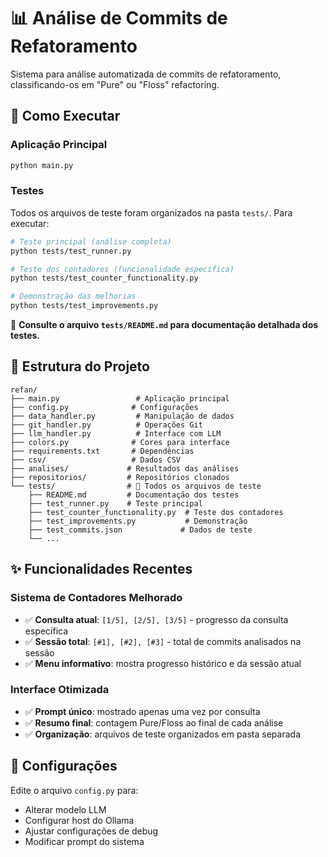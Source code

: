 # 📊 Análise de Commits de Refatoramento

Sistema para análise automatizada de commits de refatoramento, classificando-os em "Pure" ou "Floss" refactoring.

## 🚀 Como Executar

### Aplicação Principal
```bash
python main.py
```

### Testes
Todos os arquivos de teste foram organizados na pasta `tests/`. Para executar:

```bash
# Teste principal (análise completa)
python tests/test_runner.py

# Teste dos contadores (funcionalidade específica)
python tests/test_counter_functionality.py

# Demonstração das melhorias
python tests/test_improvements.py
```

📝 **Consulte o arquivo `tests/README.md` para documentação detalhada dos testes.**

## 📁 Estrutura do Projeto

```
refan/
├── main.py                 # Aplicação principal
├── config.py              # Configurações
├── data_handler.py         # Manipulação de dados
├── git_handler.py          # Operações Git
├── llm_handler.py          # Interface com LLM
├── colors.py              # Cores para interface
├── requirements.txt       # Dependências
├── csv/                   # Dados CSV
├── analises/             # Resultados das análises
├── repositorios/         # Repositórios clonados
└── tests/                # 🧪 Todos os arquivos de teste
    ├── README.md         # Documentação dos testes
    ├── test_runner.py    # Teste principal
    ├── test_counter_functionality.py  # Teste dos contadores
    ├── test_improvements.py           # Demonstração
    ├── test_commits.json             # Dados de teste
    └── ...
```

## ✨ Funcionalidades Recentes

### Sistema de Contadores Melhorado
- ✅ **Consulta atual**: `[1/5], [2/5], [3/5]` - progresso da consulta específica
- ✅ **Sessão total**: `[#1], [#2], [#3]` - total de commits analisados na sessão
- ✅ **Menu informativo**: mostra progresso histórico e da sessão atual

### Interface Otimizada
- ✅ **Prompt único**: mostrado apenas uma vez por consulta
- ✅ **Resumo final**: contagem Pure/Floss ao final de cada análise
- ✅ **Organização**: arquivos de teste organizados em pasta separada

## 🔧 Configurações

Edite o arquivo `config.py` para:
- Alterar modelo LLM
- Configurar host do Ollama  
- Ajustar configurações de debug
- Modificar prompt do sistema
